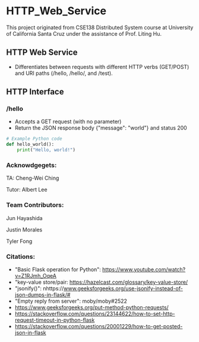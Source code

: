 # HTTP_Web_Service
This project originated from CSE138 Distributed System course at University of California Santa Cruz under the assistance of Prof. Liting Hu. 

## HTTP Web Service
- Differentiates between requests with different HTTP verbs (GET/POST) and URI paths (/hello, /hello/<name>, and /test).


## HTTP Interface
### /hello
- Accepts a GET request (with no parameter)
- Return the JSON response body {"message": "world"} and status 200

```python
# Example Python code
def hello_world():
    print("Hello, world!")
```



### Acknowdgegets:

TA: Cheng-Wei Ching

Tutor: Albert Lee

### Team Contributors:

Jun Hayashida

Justin Morales

Tyler Fong

### Citations:
- "Basic Flask operation for Python": https://www.youtube.com/watch?v=Z1RJmh_OqeA
- "key-value store/pair: https://hazelcast.com/glossary/key-value-store/
- "jsonify()": nhttps://www.geeksforgeeks.org/use-jsonify-instead-of-json-dumps-in-flask/#
- "Empty reply from server": moby/moby#2522
- https://www.geeksforgeeks.org/put-method-python-requests/
- https://stackoverflow.com/questions/23144622/how-to-set-http-request-timeout-in-python-flask
- https://stackoverflow.com/questions/20001229/how-to-get-posted-json-in-flask
